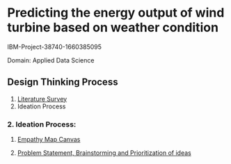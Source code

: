 # Predicting the energy output of wind turbine based on weather condition
IBM-Project-38740-1660385095

Domain: Applied Data Science

## Design Thinking Process
1. [Literature Survey](https://github.com/IBM-EPBL/IBM-Project-38740-1660385095/blob/main/Literature%20Survey.pdf)
2. Ideation Process

### 2. Ideation Process:
1)  [Empathy Map Canvas](https://github.com/IBM-EPBL/IBM-Project-38740-1660385095/blob/b23c37250925fbd1294ae7f48a9f7556a91315e8/Empathy%20Map%20Canvas.pdf)

2)  [Problem Statement, Brainstorming and Prioritization of ideas](https://github.com/IBM-EPBL/IBM-Project-38740-1660385095/blob/main/Project%20Design%20%26%20Planning/Ideation%20Phase/Problem%20Statement%2C%20Brainstorming%20and%20Prioritization%20of%20ideas.pdf)



